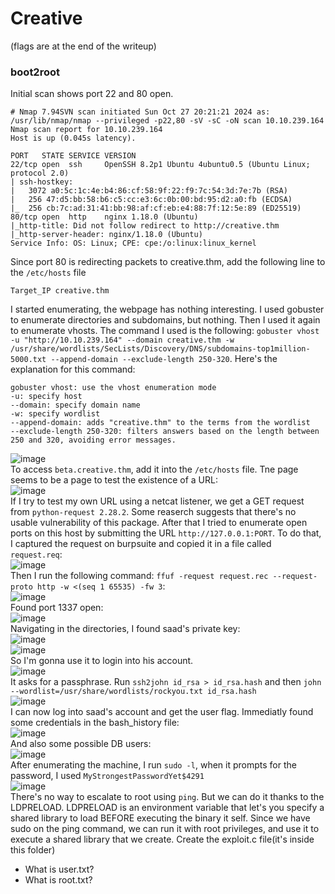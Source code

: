 # Creative
(flags are at the end of the writeup)

### boot2root
Initial scan shows port 22 and 80 open.

    # Nmap 7.94SVN scan initiated Sun Oct 27 20:21:21 2024 as: /usr/lib/nmap/nmap --privileged -p22,80 -sV -sC -oN scan 10.10.239.164
    Nmap scan report for 10.10.239.164
    Host is up (0.045s latency).
    
    PORT   STATE SERVICE VERSION
    22/tcp open  ssh     OpenSSH 8.2p1 Ubuntu 4ubuntu0.5 (Ubuntu Linux; protocol 2.0)
    | ssh-hostkey: 
    |   3072 a0:5c:1c:4e:b4:86:cf:58:9f:22:f9:7c:54:3d:7e:7b (RSA)
    |   256 47:d5:bb:58:b6:c5:cc:e3:6c:0b:00:bd:95:d2:a0:fb (ECDSA)
    |_  256 cb:7c:ad:31:41:bb:98:af:cf:eb:e4:88:7f:12:5e:89 (ED25519)
    80/tcp open  http    nginx 1.18.0 (Ubuntu)
    |_http-title: Did not follow redirect to http://creative.thm
    |_http-server-header: nginx/1.18.0 (Ubuntu)
    Service Info: OS: Linux; CPE: cpe:/o:linux:linux_kernel

Since port 80 is redirecting packets to creative.thm, add the following line to the `/etc/hosts` file

    Target_IP creative.thm
I started enumerating, the webpage has nothing interesting. I used gobuster to enumerate directories and subdomains, but nothing. Then I used it again to enumerate vhosts. The command I used is the following: `gobuster vhost -u "http://10.10.239.164" --domain creative.thm -w /usr/share/wordlists/SecLists/Discovery/DNS/subdomains-top1million-5000.txt --append-domain --exclude-length 250-320`. 
Here's the explanation for this command: 

    gobuster vhost: use the vhost enumeration mode
    -u: specify host
    --domain: specify domain name
    -w: specify wordlist
    --append-domain: adds "creative.thm" to the terms from the wordlist
    --exclude-length 250-320: filters answers based on the length between 250 and 320, avoiding error messages.
![image](https://github.com/user-attachments/assets/b8231f8a-0c5b-4180-aa84-85fdf19658a3)<br />
To access `beta.creative.thm`, add it into the `/etc/hosts` file. Tne page seems to be a page to test the existence of a URL: <br />
![image](https://github.com/user-attachments/assets/8fbf0464-82aa-4df1-89ed-6ee75514a2e2)<br />
If I try to test my own URL using a netcat listener, we get a GET request from `python-request 2.28.2`. Some reaserch suggests that there's no usable vulnerability of this package. After that I tried to enumerate open ports on this host by submitting the URL `http://127.0.0.1:PORT`. To do that, I captured the request on burpsuite and copied it in a file called `request.req`:<br />
![image](https://github.com/user-attachments/assets/a57e31c3-6425-4440-9dc5-c2baedfe3519)<br />
Then I run the following command: `ffuf -request request.rec --request-proto http -w <(seq 1 65535) -fw 3`:<br />
![image](https://github.com/user-attachments/assets/6ab3e9dd-5cb8-42df-ab7b-ba0dfdff7714)<br />
Found port 1337 open:<br />
![image](https://github.com/user-attachments/assets/88686e03-df18-4530-a6c1-97231793052d)<br />
Navigating in the directories, I found saad's private key:<br />
![image](https://github.com/user-attachments/assets/1a404eb1-c861-430d-8a68-00d215975c8f)<br />
![image](https://github.com/user-attachments/assets/8d0cb5f2-978b-4655-83d8-b0c994700d60)<br />
So I'm gonna use it to login into his account.<br />
![image](https://github.com/user-attachments/assets/5c978bba-62d5-4a15-a6cf-a2d9d7cc8034)<br />
It asks for a passphrase. Run `ssh2john id_rsa > id_rsa.hash` and then `john --wordlist=/usr/share/wordlists/rockyou.txt id_rsa.hash`<br />
![image](https://github.com/user-attachments/assets/7f2d441a-dadf-48a6-b3b9-ef32af01e16a)<br />
I can now log into saad's account and get the user flag. Immediatly found some credentials in the bash_history file:<br />
![image](https://github.com/user-attachments/assets/9d1c792a-fc9b-423c-ab77-8a075b09bb12)<br />
And also some possible DB users:<br />
![image](https://github.com/user-attachments/assets/45e07072-d472-4625-b038-65f3f2b8a9ae)<br />
After enumerating the machine, I run `sudo -l`, when it prompts for the password, I used `MyStrongestPasswordYet$4291`<br />
![image](https://github.com/user-attachments/assets/ba605223-c8ed-4096-959e-a97842749146)<br />
There's no way to escalate to root using `ping`. But we can do it thanks to the LDPRELOAD. LDPRELOAD is an environment variable that let's you specify a shared library to load BEFORE executing the binary it self. Since we have sudo on the ping command, we can run it with root privileges, and use it to execute a shared library that we create. Create the exploit.c file(it's inside this folder)







- What is user.txt?
- What is root.txt?

